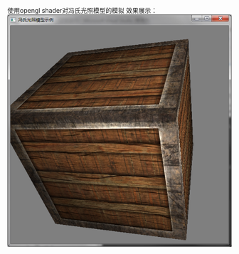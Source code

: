 使用opengl shader对冯氏光照模型的模拟
效果展示：
 ![image](https://github.com/renkai0406/opengl-sample/blob/master/Phong%20Illumination/example/example1.png)

